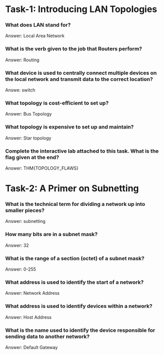 # Task-1: Introducing LAN Topologies

### What does LAN stand for?
Answer: Local Area Network

### What is the verb given to the job that Routers perform?
Answer: Routing

### What device is used to centrally connect multiple devices on the local network and transmit data to the correct location?
Answe: switch

### What topology is cost-efficient to set up?
Answer: Bus Topology

### What topology is expensive to set up and maintain?
Answer: Star topology 

### Complete the interactive lab attached to this task. What is the flag given at the end?
Answer: THM{TOPOLOGY_FLAWS}

# Task-2: A Primer on Subnetting

### What is the technical term for dividing a network up into smaller pieces?
Answer: subnetting

### How many bits are in a subnet mask?
Answer: 32

### What is the range of a section (octet) of a subnet mask?
Answer: 0-255

### What address is used to identify the start of a network?
Answer: Network Address

### What address is used to identify devices within a network?
Answer: Host Address

### What is the name used to identify the device responsible for sending data to another network?
Answer: Default Gateway
